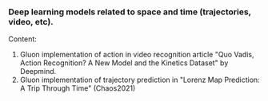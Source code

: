 ### Deep learning models related to space and time (trajectories, video, etc).

Content:
1. Gluon implementation of action in video recognition article "Quo Vadis, Action Recognition? A New Model and the Kinetics Dataset" by Deepmind.
2. Gluon implementation of trajectory prediction in "Lorenz Map Prediction: A Trip Through Time" (Chaos2021)
